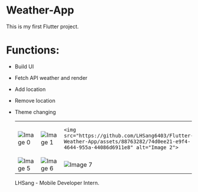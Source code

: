 # Weather-App
This is my first Flutter project.

# Functions:
- Build UI
- Fetch API weather and render
- Add location
- Remove location
- Theme changing

  <table>
  <tr>
    <td>
      <img src="https://github.com/LHSang6403/Flutter-Weather-App/assets/88763282/d98c4a78-8f58-4a1c-9f21-ed76a48857a8" alt="Image 0">
    </td>
    <td>
      <img src="https://github.com/LHSang6403/Flutter-Weather-App/assets/88763282/c7e467ff-4366-4d21-9daf-e11a81f761d6" alt="Image 1">
    </td>
    <td>

      <img src="https://github.com/LHSang6403/Flutter-Weather-App/assets/88763282/74d0ee21-e9f4-4644-955a-44086d6911e8" alt="Image 2">
    </td>
    <td>
      <img src="https://github.com/LHSang6403/Flutter-Weather-App/assets/88763282/a667c9dc-74dd-4536-9ef7-e2d0447d836e" alt="Image 3">
    </td>
    <td>
      <img src="https://github.com/LHSang6403/Flutter-Weather-App/assets/88763282/7927b1be-98d9-4bb3-8fe1-f5cf0a7b55f0" alt="Image 4">
    </td>
  </tr>
  <tr>
    <td>
      <img src="https://github.com/LHSang6403/Flutter-Weather-App/assets/88763282/30f9dc13-fd32-454f-a652-6194941291fb" alt="Image 5">
    </td>
    <td>
      <img src="https://github.com/LHSang6403/Flutter-Weather-App/assets/88763282/33007716-59b6-4969-80c7-fde51c5b0de4" alt="Image 6">
    </td>
    <td>
      <img src="https://github.com/LHSang6403/Flutter-Weather-App/assets/88763282/af5ec057-3436-4dc5-bb22-12e8a59b6dd7" alt="Image 7">
    </td>
    <td>
      <img src="https://github.com/LHSang6403/Flutter-Weather-App/assets/88763282/1c3f6f09-3165-4457-a512-93de60b1c19f" alt="Image 8">
    </td>
    <td>
      <img src="https://github.com/LHSang6403/Flutter-Weather-App/assets/88763282/31c24407-4237-49c6-929c2e4bd089cc76" alt="Image 9">
    </td>
  </tr>
</table>


LHSang - Mobile Developer Intern.

